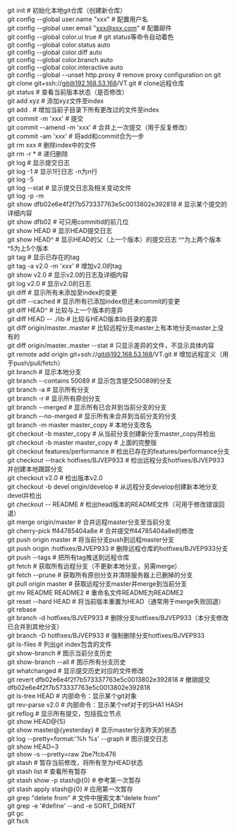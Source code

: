 git init                                                  # 初始化本地git仓库（创建新仓库）  
git config --global user.name "xxx"                       # 配置用户名  
git config --global user.email "xxx@xxx.com"              # 配置邮件  
git config --global color.ui true                         # git status等命令自动着色   
git config --global color.status auto   
git config --global color.diff auto  
git config --global color.branch auto   
git config --global color.interactive auto   
git config --global --unset http.proxy                    # remove  proxy configuration on git  
git clone git+ssh://git@192.168.53.168/VT.git             # clone远程仓库  
git status                                                # 查看当前版本状态（是否修改）  
git add xyz                                               # 添加xyz文件至index  
git add .                                                 # 增加当前子目录下所有更改过的文件至index  
git commit -m 'xxx'                                       # 提交  
git commit --amend -m 'xxx'                               # 合并上一次提交（用于反复修改）  
git commit -am 'xxx'                                      # 将add和commit合为一步   
git rm xxx                                                # 删除index中的文件  
git rm -r *                                               # 递归删除  
git log                                                   # 显示提交日志  
git log -1                                                # 显示1行日志 -n为n行   
git log -5  
git log --stat                                            # 显示提交日志及相关变动文件   
git log -p -m  
git show dfb02e6e4f2f7b573337763e5c0013802e392818         # 显示某个提交的详细内容   
git show dfb02                                            # 可只用commitid的前几位  
git show HEAD                                             # 显示HEAD提交日志   
git show HEAD^                                            # 显示HEAD的父（上一个版本）的提交日志 ^^为上两个版本 ^5为上5个版本   
git tag                                                   # 显示已存在的tag  
git tag -a v2.0 -m 'xxx'                                  # 增加v2.0的tag  
git show v2.0                                             # 显示v2.0的日志及详细内容  
git log v2.0                                              # 显示v2.0的日志  
git diff                                                  # 显示所有未添加至index的变更  
git diff --cached                                         # 显示所有已添加index但还未commit的变更  
git diff HEAD^                                            # 比较与上一个版本的差异   
git diff HEAD -- ./lib                                    # 比较与HEAD版本lib目录的差异   
git diff origin/master..master                            # 比较远程分支master上有本地分支master上没有的  
git diff origin/master..master --stat                     # 只显示差异的文件，不显示具体内容  
git remote add origin git+ssh://git@192.168.53.168/VT.git # 增加远程定义（用于push/pull/fetch）  
git branch                                                # 显示本地分支  
git branch --contains 50089                               # 显示包含提交50089的分支  
git branch -a                                             # 显示所有分支  
git branch -r                                             # 显示所有原创分支   
git branch --merged                                       # 显示所有已合并到当前分支的分支  
git branch --no-merged                                    # 显示所有未合并到当前分支的分支  
git branch -m master master_copy                          # 本地分支改名   
git checkout -b master_copy                               # 从当前分支创建新分支master_copy并检出   
git checkout -b master master_copy                        # 上面的完整版   
git checkout features/performance                         # 检出已存在的features/performance分支   
git checkout --track hotfixes/BJVEP933                    # 检出远程分支hotfixes/BJVEP933并创建本地跟踪分支   
git checkout v2.0                                         # 检出版本v2.0   
git checkout -b devel origin/develop                      # 从远程分支develop创建新本地分支devel并检出   
git checkout -- README                                    # 检出head版本的README文件（可用于修改错误回退）  
git merge origin/master                                   # 合并远程master分支至当前分支  
git cherry-pick ff44785404a8e                             # 合并提交ff44785404a8e的修改   
git push origin master                                    # 将当前分支push到远程master分支   
git push origin :hotfixes/BJVEP933                        # 删除远程仓库的hotfixes/BJVEP933分支   
git push --tags                                           # 把所有tag推送到远程仓库   
git fetch                                                 # 获取所有远程分支（不更新本地分支，另需merge）   
git fetch --prune                                         # 获取所有原创分支并清除服务器上已删掉的分支   
git pull origin master                                    # 获取远程分支master并merge到当前分支   
git mv README README2                                     # 重命名文件README为README2   
git reset --hard HEAD                                     # 将当前版本重置为HEAD（通常用于merge失败回退）   
git rebase   
git branch -d hotfixes/BJVEP933                           # 删除分支hotfixes/BJVEP933（本分支修改已合并到其他分支）  
git branch -D hotfixes/BJVEP933                           # 强制删除分支hotfixes/BJVEP933  
git ls-files                                              # 列出git index包含的文件   
git show-branch                                           # 图示当前分支历史   
git show-branch --all                                     # 图示所有分支历史   
git whatchanged                                           # 显示提交历史对应的文件修改   
git revert dfb02e6e4f2f7b573337763e5c0013802e392818       # 撤销提交dfb02e6e4f2f7b573337763e5c0013802e392818   
git ls-tree HEAD                                          # 内部命令：显示某个git对象   
git rev-parse v2.0                                        # 内部命令：显示某个ref对于的SHA1 HASH   
git reflog                                                # 显示所有提交，包括孤立节点   
git show HEAD@{5}   
git show master@{yesterday}                               # 显示master分支昨天的状态   
git log --pretty=format:'%h %s' --graph                   # 图示提交日志   
git show HEAD~3  
git show -s --pretty=raw 2be7fcb476   
git stash                                                 # 暂存当前修改，将所有至为HEAD状态  
git stash list                                            # 查看所有暂存  
git stash show -p stash@{0}                               # 参考第一次暂存  
git stash apply stash@{0}                                 # 应用第一次暂存   
git grep "delete from"                                    # 文件中搜索文本“delete from”    
git grep -e '#define' --and -e SORT_DIRENT   
git gc  
git fsck   

